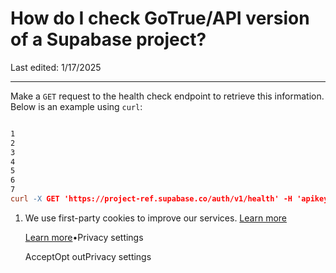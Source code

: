 # How do I check GoTrue/API version of a Supabase project?

Last edited: 1/17/2025

* * *

Make a `GET` request to the health check endpoint to retrieve this information. Below is an example using `curl`:

```flex

1
2
3
4
5
6
7
curl -X GET 'https://project-ref.supabase.co/auth/v1/health' -H 'apikey: ANON_KEY'{    "version": "v2.60.7",    "name": "GoTrue",    "description": "GoTrue is a user registration and authentication API"}
```

1. We use first-party cookies to improve our services. [Learn more](https://supabase.com/privacy#8-cookies-and-similar-technologies-used-on-our-european-services)



   [Learn more](https://supabase.com/privacy#8-cookies-and-similar-technologies-used-on-our-european-services)•Privacy settings





   AcceptOpt outPrivacy settings